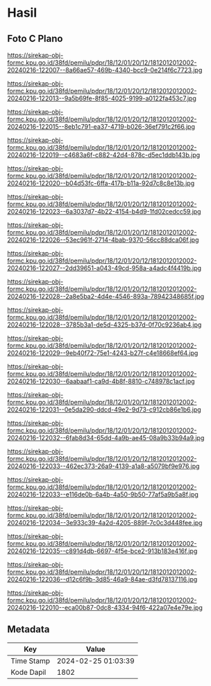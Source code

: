 # Hasil

## Foto C Plano

https://sirekap-obj-formc.kpu.go.id/38fd/pemilu/pdpr/18/12/01/20/12/1812012012002-20240216-122007--8a66ae57-469b-4340-bcc9-0e214f6c7723.jpg

https://sirekap-obj-formc.kpu.go.id/38fd/pemilu/pdpr/18/12/01/20/12/1812012012002-20240216-122013--9a5b69fe-8f85-4025-9199-a0122fa453c7.jpg

https://sirekap-obj-formc.kpu.go.id/38fd/pemilu/pdpr/18/12/01/20/12/1812012012002-20240216-122015--8eb1c791-ea37-4719-b026-36ef791c2f66.jpg

https://sirekap-obj-formc.kpu.go.id/38fd/pemilu/pdpr/18/12/01/20/12/1812012012002-20240216-122019--c4683a6f-c882-42d4-878c-d5ec1ddb143b.jpg

https://sirekap-obj-formc.kpu.go.id/38fd/pemilu/pdpr/18/12/01/20/12/1812012012002-20240216-122020--b04d53fc-6ffa-417b-b11a-92d7c8c8e13b.jpg

https://sirekap-obj-formc.kpu.go.id/38fd/pemilu/pdpr/18/12/01/20/12/1812012012002-20240216-122023--6a3037d7-4b22-4154-b4d9-1fd02cedcc59.jpg

https://sirekap-obj-formc.kpu.go.id/38fd/pemilu/pdpr/18/12/01/20/12/1812012012002-20240216-122026--53ec961f-2714-4bab-9370-56cc88dca06f.jpg

https://sirekap-obj-formc.kpu.go.id/38fd/pemilu/pdpr/18/12/01/20/12/1812012012002-20240216-122027--2dd39651-a043-49cd-958a-a4adc4f4419b.jpg

https://sirekap-obj-formc.kpu.go.id/38fd/pemilu/pdpr/18/12/01/20/12/1812012012002-20240216-122028--2a8e5ba2-4d4e-4546-893a-78942348685f.jpg

https://sirekap-obj-formc.kpu.go.id/38fd/pemilu/pdpr/18/12/01/20/12/1812012012002-20240216-122028--3785b3a1-de5d-4325-b37d-0f70c9236ab4.jpg

https://sirekap-obj-formc.kpu.go.id/38fd/pemilu/pdpr/18/12/01/20/12/1812012012002-20240216-122029--9eb40f72-75e1-4243-b27f-c4e18668ef64.jpg

https://sirekap-obj-formc.kpu.go.id/38fd/pemilu/pdpr/18/12/01/20/12/1812012012002-20240216-122030--6aabaaf1-ca9d-4b8f-8810-c748978c1acf.jpg

https://sirekap-obj-formc.kpu.go.id/38fd/pemilu/pdpr/18/12/01/20/12/1812012012002-20240216-122031--0e5da290-ddcd-49e2-9d73-c912cb86e1b6.jpg

https://sirekap-obj-formc.kpu.go.id/38fd/pemilu/pdpr/18/12/01/20/12/1812012012002-20240216-122032--6fab8d34-65dd-4a9b-ae45-08a9b33b94a9.jpg

https://sirekap-obj-formc.kpu.go.id/38fd/pemilu/pdpr/18/12/01/20/12/1812012012002-20240216-122033--462ec373-26a9-4139-a1a8-a5079bf9e976.jpg

https://sirekap-obj-formc.kpu.go.id/38fd/pemilu/pdpr/18/12/01/20/12/1812012012002-20240216-122033--e116de0b-6a4b-4a50-9b50-77af5a9b5a8f.jpg

https://sirekap-obj-formc.kpu.go.id/38fd/pemilu/pdpr/18/12/01/20/12/1812012012002-20240216-122034--3e933c39-4a2d-4205-889f-7c0c3d448fee.jpg

https://sirekap-obj-formc.kpu.go.id/38fd/pemilu/pdpr/18/12/01/20/12/1812012012002-20240216-122035--c891d4db-6697-4f5e-bce2-913b183e416f.jpg

https://sirekap-obj-formc.kpu.go.id/38fd/pemilu/pdpr/18/12/01/20/12/1812012012002-20240216-122036--d12c6f9b-3d85-46a9-84ae-d3fd78137116.jpg

https://sirekap-obj-formc.kpu.go.id/38fd/pemilu/pdpr/18/12/01/20/12/1812012012002-20240216-122010--eca00b87-0dc8-4334-94f6-422a07e4e79e.jpg


## Metadata

| Key        | Value               |
| ---------- | ------------------- |
| Time Stamp | 2024-02-25 01:03:39 |
| Kode Dapil | 1802                |



